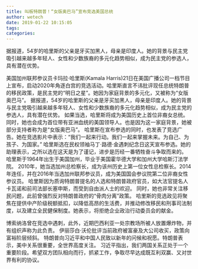 ```yaml
---
title: 叫板特朗普！“女版奥巴马”宣布竞选美国总统
author: wetech
date: 2019-01-22 10:15:05
tags: 
categories: 
---
```

据报道，54岁的哈里斯的父亲是牙买加黑人，母亲是印度人。她的背景与民主党吸引越来越多年轻人、女性和少数族裔的多元化趋势相似，成为民主党的参选人，具有潜在优势。
<!-- more -->
美国加州联邦参议员卡玛拉·哈里斯(Kamala Harris)21日在美国广播公司一档节目上宣布，启动2020年角逐白宫的竞选活动。哈里斯直言不讳批评现任总统特朗普的移民政策，是民主党的“明日之星”。她因为家庭背景的多元化，又被称为“女版奥巴马”。
据报道，54岁的哈里斯的父亲是牙买加黑人，母亲是印度人。她的背景与民主党吸引越来越多年轻人、女性和少数族裔的多元化趋势相似，成为民主党的参选人，具有潜在优势。
如果当选，哈里斯将成为美国历史上首位非裔女总统。同时，她也会成为首位带有亚洲血统的美国领导人。也是因为这一家庭背景，她被部分支持者称为是“女版奥巴马”。
哈里斯在宣布参选的同时，也发表了竞选广告。她在竞选影片中表示：“我们一起来行动。我们一起来掌握未来。为自己、为孩子、为国家。”
哈里斯选在民权领袖马丁·路德·金遇刺纪念日这天宣布参选。她的助理表示，之所以选在这天是为了谨记，进步是历经一番牺牲奋斗争取而来的。
哈里斯于1964年出生于美国加州，毕业于美国霍华德大学和加州大学哈斯汀法学院。
2010年，她当选加州总检察长，成为该州历史上第一位女性总检察长。2014年连任，并在2016年当选加州联邦参议员，成为美国国会参议院第二位非裔女性参议员。
哈里斯因为质询特朗普提名的人选和特朗普政府官员，如大法官提名人卡瓦诺和前司法部长塞申斯，而受到自由派人士的欢迎。
同时，她也非常关注移民问题，此前曾强烈反对特朗普政府的“骨肉分离”政策。
哈里斯的竞选政见将聚焦在提供中产阶级税额抵扣，以降低高昂的生活费，并推动修改移民和刑事司法制度，以及建立全民健保制度。她表示，将拒绝企业政治行动委员会的献金。
 
 
博索纳洛曾在竞选中遇刺，此外，近期巴西利亚一处宗教场所被人放置爆炸物，并有组织声称为此负责。
伊丽莎白·沃伦批评当前政府被富豪及大公司收买，政策向富裕阶层倾斜。
特朗普向习近平和中国人民致以新年的问候和祝愿。特朗普表示，美中关系很重要，全世界高度关注。
习近平指出，我们两国关系正处于一个重要阶段。希望双方团队相向而行，抓紧工作，争取尽早达成既互利双赢、又对世界有利的协议。
